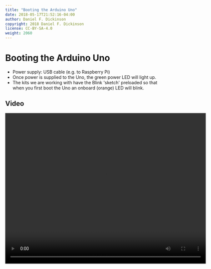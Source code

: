 ```yaml
---
title: "Booting the Arduino Uno"
date: 2018-05-17T21:52:16-04:00
author: Daniel F. Dickinson
copyright: 2018 Daniel F. Dickinson
license: CC-BY-SA-4.0
weight: 2060
---
```


# Booting the Arduino Uno

 * Power supply: USB cable (e.g. to Raspberry Pi)
 * Once power is supplied to the Uno, the green power LED will light up.
 * The kits we are working with have the Blink 'sketch' preloaded so that
   when you first boot the Uno an onboard (orange) LED will blink.

## Video
<div class="Embed VideoPlayer">
<video width="640" height="480" controls><source src="/videos/arduino-boot.ogv"></video>
</div>
